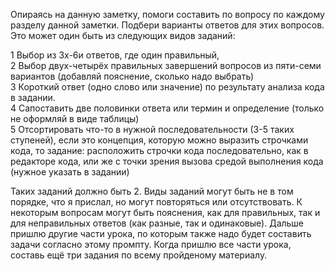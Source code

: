Опираясь на данную заметку, помоги составить по вопросу по каждому разделу данной заметки. Подбери варианты ответов для этих вопросов. Это может один быть из следующих видов заданий:  

1 Выбор из 3х-6и ответов, где один правильный,  
2 Выбор двух-четырёх правильных завершений вопросов из пяти-семи вариантов (добавляй пояснение, сколько надо выбрать)  
3 Короткий ответ (одно слово или значение) по результату анализа кода в задании.  
4 Сапоставить две половинки ответа или термин и определение (только не оформляй в виде таблицы)  
5 Отсортировать что-то в нужной последовательности (3-5 таких ступеней), если это концепция, которую можно выразить строчками кода, то задание: расположить строчки кода последовательно, как в редакторе кода, или же с точки зрения вызова средой выполнения кода (нужное указать в задании)

Таких заданий должно быть 2. Виды заданий могут быть не в том порядке, что я прислал, но могут повторяться или отсутствовать. К некоторым вопросам могут быть пояснения, как для правильных, так и для неправильных ответов (как разные, так и одинаковые). 
Дальше пришлю другие части урока, по которым также надо будет составить задачи согласно этому промпту. 
Когда пришлю все части урока, составь ещё три задания по всему пройденому материалу.